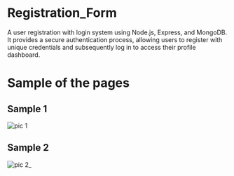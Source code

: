 # Registration_Form

A user registration with login system using Node.js, Express, and MongoDB. It provides a secure authentication process, allowing users to register with unique credentials and subsequently log in to access their profile dashboard.

# Sample of the pages
## Sample 1

![pic 1](https://github.com/Aarthi-NA/Registration_Form/assets/136803822/c834c135-e701-49e2-9854-34646dacd657)

## Sample 2

![pic 2_](https://github.com/Aarthi-NA/Registration_Form/assets/136803822/ca2ddff6-75d0-4d9b-b5af-3fbb6fce33df)




